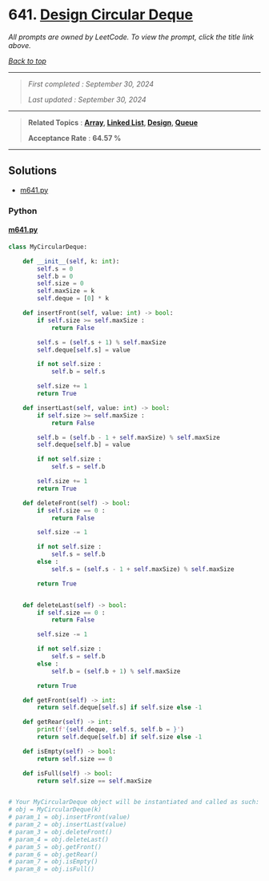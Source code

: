 # 641. [Design Circular Deque](<https://leetcode.com/problems/design-circular-deque>)

*All prompts are owned by LeetCode. To view the prompt, click the title link above.*

*[Back to top](<../README.md>)*

------

> *First completed : September 30, 2024*
>
> *Last updated : September 30, 2024*

------

> **Related Topics** : **[Array](<by_topic/Array.md>), [Linked List](<by_topic/Linked List.md>), [Design](<by_topic/Design.md>), [Queue](<by_topic/Queue.md>)**
>
> **Acceptance Rate** : **64.57 %**

------

## Solutions

- [m641.py](<../my-submissions/m641.py>)
### Python
#### [m641.py](<../my-submissions/m641.py>)
```Python
class MyCircularDeque:

    def __init__(self, k: int):
        self.s = 0
        self.b = 0
        self.size = 0
        self.maxSize = k
        self.deque = [0] * k

    def insertFront(self, value: int) -> bool:
        if self.size >= self.maxSize :
            return False

        self.s = (self.s + 1) % self.maxSize
        self.deque[self.s] = value

        if not self.size :
            self.b = self.s

        self.size += 1
        return True

    def insertLast(self, value: int) -> bool:
        if self.size >= self.maxSize :
            return False

        self.b = (self.b - 1 + self.maxSize) % self.maxSize
        self.deque[self.b] = value

        if not self.size :
            self.s = self.b

        self.size += 1
        return True

    def deleteFront(self) -> bool:
        if self.size == 0 :
            return False

        self.size -= 1

        if not self.size :
            self.s = self.b
        else :
            self.s = (self.s - 1 + self.maxSize) % self.maxSize

        return True


    def deleteLast(self) -> bool:
        if self.size == 0 :
            return False

        self.size -= 1

        if not self.size :
            self.s = self.b
        else :
            self.b = (self.b + 1) % self.maxSize

        return True

    def getFront(self) -> int:
        return self.deque[self.s] if self.size else -1

    def getRear(self) -> int:
        print(f'{self.deque, self.s, self.b = }')
        return self.deque[self.b] if self.size else -1

    def isEmpty(self) -> bool:
        return self.size == 0

    def isFull(self) -> bool:
        return self.size == self.maxSize


# Your MyCircularDeque object will be instantiated and called as such:
# obj = MyCircularDeque(k)
# param_1 = obj.insertFront(value)
# param_2 = obj.insertLast(value)
# param_3 = obj.deleteFront()
# param_4 = obj.deleteLast()
# param_5 = obj.getFront()
# param_6 = obj.getRear()
# param_7 = obj.isEmpty()
# param_8 = obj.isFull()

```

